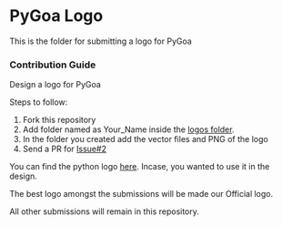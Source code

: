 # PyGoa Logo
This is the folder for submitting a logo for PyGoa

### Contribution Guide
Design a logo for PyGoa

Steps to follow:
1. Fork this repository
2. Add folder named as Your_Name inside the [logos folder](logos).
3. In the folder you created add the vector files and PNG of the logo
4. Send a PR for [Issue#2](https://github.com/PyGoa/pygoa.github.io/issues/2)

You can find the python logo [here](https://www.python.org/community/logos/). Incase, you wanted to use it in the design.

The best logo amongst the submissions will be made our Official logo.

All other submissions will remain in this repository.
